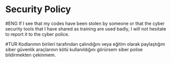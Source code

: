 # Security Policy

#ENG 
If I see that my codes have been stolen by someone or that the cyber security tools that I have shared as training are used badly, I will not hesitate to report it to the cyber police.

#TUR
Kodlarımın birileri tarafından çalındığını veya eğitim olarak paylaştığım siber güvenlik araçlarının kötü kullanıldığını görürsem siber polise bildirmekten çekinmem.
